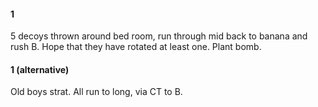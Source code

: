 #### 1
5 decoys thrown around bed room, run through mid back to banana and rush B. Hope that they have rotated at least one. Plant bomb.
#### 1 (alternative)
Old boys strat. All run to long, via CT to B.